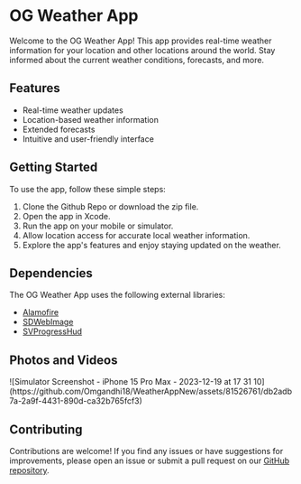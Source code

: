<h1>OG Weather App</h1>
<p>Welcome to the OG Weather App! This app provides real-time weather information for your location and other locations around the world. Stay informed about the current weather conditions, forecasts, and more.</p>
<h2>Features</h2>
  <ul>
        <li>Real-time weather updates</li>
        <li>Location-based weather information</li>
        <li>Extended forecasts</li>
        <li>Intuitive and user-friendly interface</li>
  </ul>
 <h2>Getting Started</h2>
    <p>To use the app, follow these simple steps:</p>
    <ol>
        <li>Clone the Github Repo or download the zip file.</li>
        <li>Open the app in Xcode.</li>
      <li>Run the app on your mobile or simulator. </li>
        <li>Allow location access for accurate local weather information.</li>
        <li>Explore the app's features and enjoy staying updated on the weather.</li>
    </ol>
   <h2>Dependencies</h2>
    <p>The OG Weather App uses the following external libraries:</p>
    <ul>
        <li><a href="https://github.com/Alamofire/Alamofire" target="_blank">Alamofire</a></li>
        <li><a href="https://github.com/SDWebImage/SDWebImage" target="_blank">SDWebImage</a></li>
      <li><a href="https://github.com/SVProgressHUD/SVProgressHUD" target="_blank">SVProgressHud</a></li>
    </ul>
    <h2>Photos and Videos</h2>
    ![Simulator Screenshot - iPhone 15 Pro Max - 2023-12-19 at 17 31 10](https://github.com/Omgandhi18/WeatherAppNew/assets/81526761/db2adb7a-2a9f-4431-890d-ca32b765fcf3)

<h2>Contributing</h2>
    <p>Contributions are welcome! If you find any issues or have suggestions for improvements, please open an issue or submit a pull request on our <a href="https://github.com/yourusername/ios-weather-app" target="_blank">GitHub repository</a>.</p>
